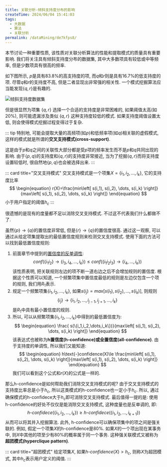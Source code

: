 ```yaml
---
title: 关联分析-倾斜支持度分布的影响
createTime: 2024/06/04 15:41:03
tags:
  - 大数据
  - 算法
  - 关联分析
permalink: /dataMining/de7kfps8/
---
```

本节讨论一种重要性质, 该性质对关联分析算法的性能和提取模式的质量具有重要影响. 我们将关注具有倾斜支持度分布的数据集, 其中大多数项具有较低或中等频率, 但是少数项具有很高的频率.
<!-- more -->

如下图所示, $p$是具有83.8%的高支持度的项, 而$q$和$r$则是具有16.7%的低支持度的项. 尽管$q$和$r$的支持度不高, 但是二者显现出非常强的相关性. 一个模式挖掘算法应当能发现$\{q,r\}$是有趣的.


![倾斜支持度数据集](/screen_shot/Snipaste_2024-06-04_15-47-04.png "倾斜支持度数据集")


但是很显然为项集 $\{q,r\}$ 选择一个合适的支持度是非常困难的, 如果阈值太高(如20%), 则可能遗漏涉及类似 $\{q,r\}$ 这种支持度较低的模式. 如果支持度阈值设置太低, 则会使得模式挖掘过程变得过于复杂.

::: tip
特别地, 可能会提取大量的高频项(如$p$)和低频率项(如$q$)相关联的虚假模式, 这样的模式就是所谓的**交叉支持模式(cross-support)**.

这是由于$p$和$q$之间的关联性大部分都是受$p$项的频率发生而不是$p$和$q$共同出现的影响. 由于$\{p,q\}$的支持度和$\{q,r\}$的支持度非常接近, 当为了挖掘$\{q,r\}$而将支持度设置较低时, 很自然地$\{p,q\}$也会被选择出来.
::: 

::: card  title="交叉支持模式"
交叉支持模式是一个项集$X=\{i_1,i_2,\dots, i_k\}$, 它的支持度比率
$$
\begin{equation}
r(X)=\frac{min\left[ s(i_1), s(i_2), \dots, s(i_k) \right]}{max\left[ s(i_1), s(i_2), \dots, s(i_k) \right]}
\end{equation}
$$
小于用户指定的阈值$h_c$
:::

很遗憾的是现有的度量都不足以消除交叉支持模式. 不过这不代表我们什么都做不了.

虽然$\{p\}\rightarrow \{q\}$的置信度非常低, 但是$\{r\}\rightarrow \{q\}$的置信度很高. 通过这一观察, 可以通过从给定项集提取出的最低置信度规则来检测交叉支持模式. 使用下面的方法可以找到最低置信度规则:

1. 前面章节中提到的[置信度的反单调性](/dataMining/ieeskrq3/#基于置信度的剪枝):
   $$
   \begin{equation}
   conf(\{i_1i_2\}\rightarrow \{i_3,i_4,\dots, i_k\}) \le conf(\{i_1i_2i_3\}\rightarrow \{i_4,\dots, i_k\})
   \end{equation}
   $$
   该性质表明, 把关联规则左边的项不断一道右边之后不会增加规则的置信度. 根据这个性质可以知道, 一个频繁项集中置信度最低的规则是左边仅包含一个项的规则, 我们用$R_1$表示.
2. 规定一个频繁项集$\{i_1,i_2,\dots,i_k\}$, 如果$s(i_j)=max\left[ s(i_1), s(i_2), \dots, s(i_k) \right]$, 则规则
   $$
   \begin{equation}
   \{i_j\}\rightarrow \{i_1,i_2,\dots, i_{j-1},i_{j+1}, \dots,i_k\}
   \end{equation}
   $$
   是$R_1$中具有最小置信度的规则.
3. 所以, 可以从频繁项集$\{i_1,i_2,\dots,i_k\}$中得到的最低置信度为:
   $$
   \begin{equation}
   \frac{ s(\{i_1,i_2,\dots,i_k\})}{max\left[ s(i_1), s(i_2), \dots, s(i_k) \right]}
   \end{equation}
   $$
   该表达式也被称为**h置信度(h-confidence)**或**全置信度(all-confidence)**. 由于支持度的单调性, 所以我们又能知道:
   $$
   \begin{equation}
   h\text{-}confidence(X)\le \frac{min\left[ s(i_1), s(i_2), \dots, s(i_k) \right]}{max\left[ s(i_1), s(i_2), \dots, s(i_k) \right]}
   \end{equation}
   $$
   我们可以看到这个公式和$r(X)$的公式是一样的.

那么h-confidence是如何帮助我们消除交叉支持模式的呢? 由于交叉支持模式的支持度比率总是小于$h_c$, 所以这类模式的h-confidence也一定小于$h_c$. 所以, 通过确保模式的h-confidece大于$h_c$即可消除交叉支持模式. 最后值得一提的是: 使用h-confidence的好处不仅仅是能消除交叉支持模式, 这种度量也是反单调的, 即:
$$
\begin{equation}
h\text{-}confidece(\{i_1,i_2,\dots,i_k\})\ge h\text{-}confidece(\{i_1,i_2,\dots,i_{k+1}\})
\end{equation}
$$
从而可以将其并入挖掘算法. 此外, h-confidence可以确保项集中的项之间是强关联的. 例如, 假定一个项集$X$的h-confidence是80%. 如果$X$的一个项出现在某事务中, 则$X$中其他的项至少有80%的概率属于同一个事务. 这种强关联模式又被称为**超团模式(hyperclique pattern)**.

::: card  title="超团模式"
给定项集$X$, 如果$h\text{-}confidence(X) > h_c$, 则称$X$为超团模式, 其中$h_c$表示用户定义的阈值.
:::

